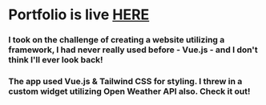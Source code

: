 # Portfolio is live [HERE](https://www.jacobchestnut.com/)

### I took on the challenge of creating a website utilizing a framework, I had never really used before - Vue.js - and I don't think I'll ever look back!

### The app used Vue.js & Tailwind CSS for styling. I threw in a custom widget utilizing Open Weather API also. Check it out!

